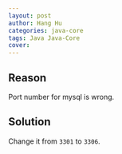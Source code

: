 ```yaml
---
layout: post
author: Hang Hu
categories: java-core
tags: Java Java-Core 
cover: 
---
```


## Reason

Port number for mysql is wrong.
## Solution

Change it from `3301` to `3306`.
